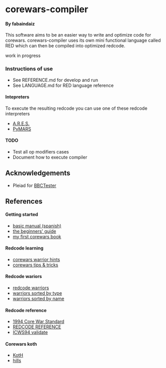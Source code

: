 # corewars-compiler
#### By fabaindaiz

This software aims to be an easier way to write and optimize code for corewars. corewars-compiler uses its own mini functional language called RED which can then be compiled into optimized redcode.

work in progress


### Instructions of use
- See REFERENCE.md for develop and run
- See LANGUAGE.md for RED language reference

#### Intepreters

To execute the resulting redcode you can use one of these redcode interpreters

- [A.R.E.S.](https://corewar.co.uk/ares.htm)
- [PyMARS](https://github.com/rodrigosetti/corewar)

#### TODO

- Test all op modifiers cases
- Document how to execute compiler


## Acknowledgements

- Pleiad for [BBCTester](https://github.com/pleiad/BBCTester)


## References

#### Getting started

- [basic manual (spanish)](https://fdist.ucm.es/corewar/CoreWar.pdf)
- [the beginners' guide](https://vyznev.net/corewar/guide.html)
- [my first corewars book](https://www.corewars.org/docs/book1.html)

#### Redcode learning

- [corewars warrior hints](https://es.scribd.com/document/231018699/Core-War-Hints)
- [corewars tips & tricks](https://www.corewars.org/docs/tips.html)

#### Redcode wariors

- [redcode warriors](https://github.com/n1LS/redcode-warriors)
- [warriors sorted by type](http://moscova.inria.fr/~doligez/corewar/by-types/idx.htm)
- [warriors sorted by name](http://moscova.inria.fr/~doligez/corewar/by-name/complete.htm)

#### Redcode reference

- [1994 Core War Standard](https://corewar.co.uk/standards/icws94.txt)
- [REDCODE REFERENCE](https://corewa.rs/reference/pmars-redcode-94.txt)
- [ICWS94 validate](http://www.koth.org/planar/post/Validate1.1R.txt)

#### Corewars koth

- [KotH](http://www.koth.org/koth.html)
- [hills](https://corewar.co.uk/hills.htm)
